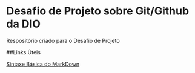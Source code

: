 # Desafio de Projeto sobre Git/Github da DIO
Respositório criado para o Desafio de Projeto

##Links Úteis

[Sintaxe Básica do MarkDown]()
